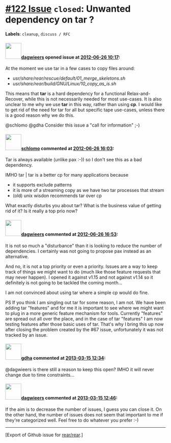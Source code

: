 [\#122 Issue](https://github.com/rear/rear/issues/122) `closed`: Unwanted dependency on tar ?
=============================================================================================

**Labels**: `cleanup`, `discuss / RFC`

#### <img src="https://avatars.githubusercontent.com/u/388198?u=0732dee3fe5002278cfbf40359ec431bdcf5f06c&v=4" width="50">[dagwieers](https://github.com/dagwieers) opened issue at [2012-06-26 10:17](https://github.com/rear/rear/issues/122):

At the moment we use tar in a few cases to copy files around:

-   *usr/share/rear/rescue/default/01\_merge\_skeletons.sh*
-   *usr/share/rear/build/GNU/Linux/10\_copy\_as\_is.sh*

This means that **tar** is a hard dependency for a functional
Relax-and-Recover, while this is not necessarily needed for most
use-cases. It is also unclear to me why we use **tar** in this way,
rather than using **cp**. I would like to get rid of the need for tar
for all but specific tape use-cases, unless there is a good reason why
we do this.

@schlomo @gdha Consider this issue a "call for information" ;-)

#### <img src="https://avatars.githubusercontent.com/u/101384?v=4" width="50">[schlomo](https://github.com/schlomo) commented at [2012-06-26 16:03](https://github.com/rear/rear/issues/122#issuecomment-6579870):

Tar is always available (unlike pax :-)) so I don't see this as a bad  
dependency.

IMHO tar | tar is a better cp for many applications because

-   it supports exclude patterns
-   it is more of a streaming copy as we have two tar processes that
    stream
-   (old) unix wisdon recommends tar over cp

What exactly disturbs you about tar? What is the business value of
getting  
rid of it? Is it really a top prio now?

#### <img src="https://avatars.githubusercontent.com/u/388198?u=0732dee3fe5002278cfbf40359ec431bdcf5f06c&v=4" width="50">[dagwieers](https://github.com/dagwieers) commented at [2012-06-26 16:53](https://github.com/rear/rear/issues/122#issuecomment-6581259):

It is not so much a "disturbance" than it is looking to reduce the
number of dependencies. I certainly was not going to propose pax instead
as an alternative.

And no, it is not a top priority or even a priority. Issues are a way to
keep track of things we might want to do (much like those feature
requests that may never happen). I opened it against v1.15 and not
against v1.14 so it definitely is not going to be tackled the coming
month...

I am not convinced about using tar where a simple cp would do fine.

PS If you think I am singling out tar for some reason, I am not. We have
been adding tar "features" and for me it is important to see where we
might want to plug in a more generic feature mechanism for tools.
Currently "features" are spread out all over the place, and in the case
of tar "features" I am now testing features after those basic uses of
tar. That's why I bring this up now after closing the problem created by
the \#67 issue, unfortunately it was not tracked by an issue.

#### <img src="https://avatars.githubusercontent.com/u/888633?u=cdaeb31efcc0048d3619651aa18dd4b76e636b21&v=4" width="50">[gdha](https://github.com/gdha) commented at [2013-03-15 12:34](https://github.com/rear/rear/issues/122#issuecomment-14958003):

@dagwieers is there still a reason to keep this open? IMHO it will never
change due to time constraints...

#### <img src="https://avatars.githubusercontent.com/u/388198?u=0732dee3fe5002278cfbf40359ec431bdcf5f06c&v=4" width="50">[dagwieers](https://github.com/dagwieers) commented at [2013-03-15 12:46](https://github.com/rear/rear/issues/122#issuecomment-14958478):

If the aim is to decrease the number of issues, I guess you can close
it. On the other hand, the number of issues does not seem that important
to me if they're categorized well. Feel free to do whatever you prefer
:-)

------------------------------------------------------------------------

\[Export of Github issue for
[rear/rear](https://github.com/rear/rear).\]
